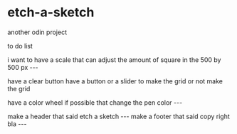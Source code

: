 # etch-a-sketch

another odin project


to do list

i want to have a scale that can adjust the amount of square in the 500 by 500 px --- 

have a clear button
have a button or a slider to make the grid or not make the grid

have a color wheel if possible that change the pen color ---

make a header that said etch a sketch ---
make a footer that said copy right bla ---
